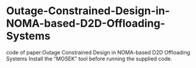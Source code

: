 # Outage-Constrained-Design-in-NOMA-based-D2D-Offloading-Systems
code of paper:Outage Constrained Design in NOMA-based D2D Offloading Systems
 Install the “MOSEK” tool before running the supplied code.
